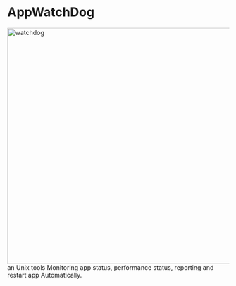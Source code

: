 # AppWatchDog
<img src="http://linuxbar.org/wp-content/uploads/2018/01/watchdog.jpg" height="537px" alt="watchdog">
an Unix tools Monitoring app status, performance status, reporting and restart app Automatically.
